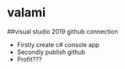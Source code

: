 # valami

##visual studio 2019 github connection
- Firstly create c# console app
- Secondly publish github
- Profit???

